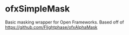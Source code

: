 ofxSimpleMask
=============

Basic masking wrapper for Open Frameworks. Based off of https://github.com/Flightphase/ofxAlphaMask